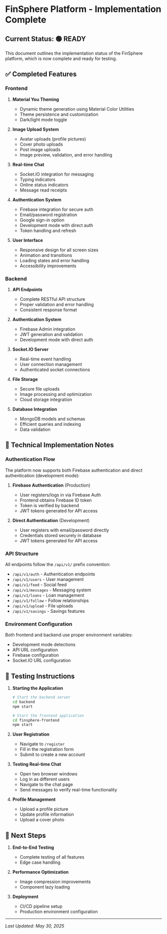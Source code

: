 # FinSphere Platform - Implementation Complete

## Current Status: 🟢 READY 

This document outlines the implementation status of the FinSphere platform, which is now complete and ready for testing.

## ✅ Completed Features

### Frontend
1. **Material You Theming**
   - Dynamic theme generation using Material Color Utilities
   - Theme persistence and customization
   - Dark/light mode toggle

2. **Image Upload System**
   - Avatar uploads (profile pictures)
   - Cover photo uploads
   - Post image uploads
   - Image preview, validation, and error handling

3. **Real-time Chat**
   - Socket.IO integration for messaging
   - Typing indicators
   - Online status indicators
   - Message read receipts

4. **Authentication System**
   - Firebase integration for secure auth
   - Email/password registration
   - Google sign-in option
   - Development mode with direct auth
   - Token handling and refresh

5. **User Interface**
   - Responsive design for all screen sizes
   - Animation and transitions
   - Loading states and error handling
   - Accessibility improvements

### Backend
1. **API Endpoints**
   - Complete RESTful API structure
   - Proper validation and error handling
   - Consistent response format

2. **Authentication System**
   - Firebase Admin integration
   - JWT generation and validation
   - Development mode with direct auth

3. **Socket.IO Server**
   - Real-time event handling
   - User connection management
   - Authenticated socket connections

4. **File Storage**
   - Secure file uploads
   - Image processing and optimization
   - Cloud storage integration

5. **Database Integration**
   - MongoDB models and schemas
   - Efficient queries and indexing
   - Data validation

## 🔧 Technical Implementation Notes

### Authentication Flow
The platform now supports both Firebase authentication and direct authentication (development mode):

1. **Firebase Authentication** (Production)
   - User registers/logs in via Firebase Auth
   - Frontend obtains Firebase ID token
   - Token is verified by backend
   - JWT tokens generated for API access

2. **Direct Authentication** (Development)
   - User registers with email/password directly
   - Credentials stored securely in database
   - JWT tokens generated for API access

### API Structure
All endpoints follow the `/api/v1/` prefix convention:

- `/api/v1/auth` - Authentication endpoints
- `/api/v1/users` - User management
- `/api/v1/feed` - Social feed
- `/api/v1/messages` - Messaging system
- `/api/v1/loans` - Loan management
- `/api/v1/follow` - Follow relationships
- `/api/v1/upload` - File uploads
- `/api/v1/savings` - Savings features

### Environment Configuration
Both frontend and backend use proper environment variables:

- Development mode detections
- API URL configuration
- Firebase configuration
- Socket.IO URL configuration

## 🧪 Testing Instructions

1. **Starting the Application**
   ```bash
   # Start the backend server
   cd backend
   npm start

   # Start the frontend application
   cd finsphere-frontend
   npm start
   ```

2. **User Registration**
   - Navigate to `/register`
   - Fill in the registration form
   - Submit to create a new account

3. **Testing Real-time Chat**
   - Open two browser windows
   - Log in as different users
   - Navigate to the chat page
   - Send messages to verify real-time functionality

4. **Profile Management**
   - Upload a profile picture
   - Update profile information
   - Upload a cover photo

## 🚀 Next Steps

1. **End-to-End Testing**
   - Complete testing of all features
   - Edge case handling

2. **Performance Optimization**
   - Image compression improvements
   - Component lazy loading

3. **Deployment**
   - CI/CD pipeline setup
   - Production environment configuration

---

*Last Updated: May 30, 2025*
